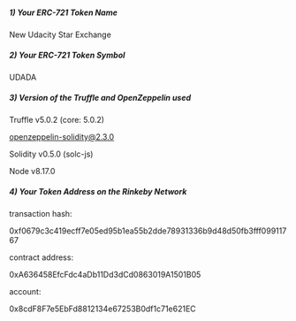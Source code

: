 
##### 1) Your ERC-721 Token Name

New Udacity Star Exchange


##### 2) Your ERC-721 Token Symbol

UDADA

##### 3) Version of the Truffle and OpenZeppelin used

Truffle v5.0.2 (core: 5.0.2)

openzeppelin-solidity@2.3.0

Solidity v0.5.0 (solc-js)

Node v8.17.0



##### 4) Your Token Address on the Rinkeby Network

transaction hash:

0xf0679c3c419ecff7e05ed95b1ea55b2dde78931336b9d48d50fb3fff09911767

contract address:

0xA636458EfcFdc4aDb11Dd3dCd0863019A1501B05

account:

0x8cdF8F7e5EbFd8812134e67253B0df1c71e621EC

